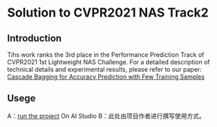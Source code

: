 # Solution to CVPR2021 NAS Track2

## Introduction
Tihs work ranks the 3rd place in the Performance Prediction Track of CVPR2021 1st Lightweight NAS Challenge.
For a detailed description of technical details and experimental results, please refer to our paper:
[Cascade Bagging for Accuracy Prediction with Few Training Samples](https://arxiv.org/)


## Usege
A：[run the project](https://aistudio.baidu.com/aistudio/projectdetail/1968445) On AI Studio
B：此处由项目作者进行撰写使用方式。
